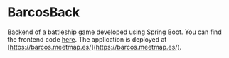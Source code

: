 # BarcosBack

Backend of a battleship game developed using Spring Boot. You can find the frontend
code [here](https://github.com/AntonioSoto01/BarcosFront). The application is deployed
at [https://barcos.meetmap.es/](https://barcos.meetmap.es/).

